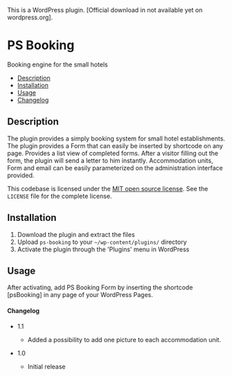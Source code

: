 This is a WordPress plugin. [Official download in not available yet on wordpress.org].

# PS Booking

Booking engine for the small hotels

* [Description](#description)
* [Installation](#installation)
* [Usage](#usage)
* [Changelog](#changelog)

## Description

The plugin provides a simply booking system for small hotel establishments. The plugin provides a Form that can easily be inserted by shortcode on any page. Provides a list view of completed forms. After a visitor filling out the form, the plugin will send a letter to him instantly. Accommodation units, Form and email can be easily parameterized on the administration interface provided.

This codebase is licensed under the [MIT open source license](http://opensource.org/licenses/MIT). See the ``LICENSE`` file for the complete license.

## Installation

1. Download the plugin and extract the files
2. Upload `ps-booking` to your `~/wp-content/plugins/` directory
3. Activate the plugin through the 'Plugins' menu in WordPress

## Usage

After activating, add PS Booking Form by inserting the shortcode [psBooking] in any page of your WordPress Pages. 

#### Changelog

* 1.1
  * Added a possibility to add one picture to each accommodation unit.
  
* 1.0
  * Initial release